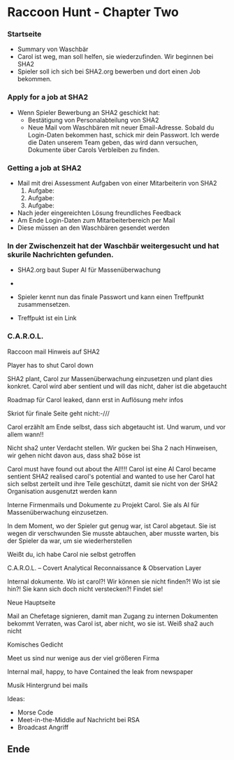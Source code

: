 # Raccoon Hunt - Chapter Two


### Startseite
* Summary von Waschbär
* Carol ist weg, man soll helfen, sie wiederzufinden. Wir beginnen bei SHA2
* Spieler soll ich sich bei SHA2.org bewerben und dort einen Job bekommen.

### Apply for a job at SHA2
* Wenn Spieler Bewerbung an SHA2 geschickt hat:
    * Bestätigung von Personalabteilung von SHA2
    * Neue Mail vom Waschbären mit neuer Email-Adresse. Sobald du Login-Daten bekommen hast, schick mir dein Passwort. Ich werde die Daten unserem Team geben, das wird dann versuchen, Dokumente über Carols Verbleiben zu finden.

### Getting a job at SHA2
* Mail mit drei Assessment Aufgaben von einer Mitarbeiterin von SHA2
    1. Aufgabe: 
    2. Aufgabe:
    3. Aufgabe: 
* Nach jeder eingereichten Lösung freundliches Feedback
* Am Ende Login-Daten zum Mitarbeiterbereich per Mail
* Diese müssen an den Waschbären gesendet werden

### In der Zwischenzeit hat der Waschbär weitergesucht und hat skurile Nachrichten gefunden.
* SHA2.org baut Super AI für Massenüberwachung
* 








* Spieler kennt nun das finale Passwort und kann einen Treffpunkt zusammensetzen.
* Treffpukt ist ein Link

### C.A.R.O.L.




Raccoon mail Hinweis auf SHA2

Player has to shut Carol down

SHA2 plant, Carol zur Massenüberwachung einzusetzen und plant dies konkret. Carol wird aber sentient und will das nicht, daher ist die abgetaucht


Roadmap für Carol leaked, dann erst in Auflösung mehr infos


Skriot für finale Seite geht nicht:-///

Carol erzählt am Ende selbst, dass sich abgetaucht ist. Und warum, und vor allem wann!!

Nicht sha2 unter Verdacht stellen. Wir gucken bei Sha 2 nach Hinweisen, wir gehen nicht davon aus, dass sha2 böse ist

Carol must have found out about the AI!!!!
Carol ist eine AI
Carol became sentient 
SHA2 realised carol's potential and wanted to use her
Carol hat sich selbst zerteilt und ihre Teile geschützt, damit sie nicht von der SHA2 Organisation ausgenutzt werden kann

Interne Firmenmails und Dokumente zu Projekt Carol. Sie als AI für Massenüberwachung einzusetzen.

In dem Moment, wo der Spieler gut genug war, ist Carol abgetaut. Sie ist wegen dir verschwunden 
Sie musste abtauchen, aber musste warten, bis der Spieler da war, um sie wiederherstellen

Weißt du, ich habe Carol nie selbst getroffen

C.A.R.O.L. – Covert Analytical Reconnaissance & Observation Layer


Internal dokumente. Wo ist carol?! Wir können sie nicht finden?! Wo ist sie hin?! Sie kann sich doch nicht verstecken?! Findet sie!


Neue Hauptseite 


Mail an Chefetage signieren, damit man Zugang zu internen Dokumenten bekommt
Verraten, was Carol ist, aber nicht, wo sie ist. Weiß sha2 auch nicht 

Komisches Gedicht 

Meet us sind nur wenige aus der viel größeren Firma

Internal mail, happy, to have Contained the leak from newspaper 

Musik Hintergrund bei mails




Ideas:
* Morse Code
* Meet-in-the-Middle auf Nachricht bei RSA
* Broadcast Angriff
## Ende